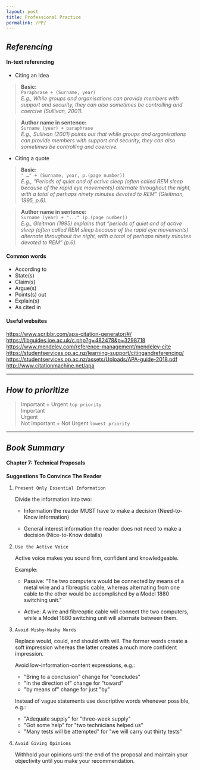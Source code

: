 ```yaml
---
layout: post
title: Professional Practice
permalink: /PP/
---
```

## *Referencing*

#### **In-text referencing** 

* Citing an Idea 

> **Basic:**  
   `Paraphrase + (Surname, year)`  
   *E.g., While groups and organisations can provide members with support and security, they can also sometimes be controlling and coercive (Sullivan, 2001).*  


> **Author name in sentence:**  
   `Surname (year) + paraphrase`   
   *E.g., Sullivan (2001) points out that while groups and organisations can provide members with support and security, they can also sometimes be controlling and coercive.* 


* Citing a quote 

> **Basic:**  
   `" …" + (Surname, year, p.(page number))`  
   *E.g., “Periods of quiet and of active sleep (often called REM sleep because of the rapid eye movements) alternate throughout the night, with a total of perhaps ninety minutes devoted to REM” (Gleitman, 1995, p.6).*

> **Author name in sentence:**  
   `Surname (year) + "..." (p.(page number))`   
   *E.g., Gleitman (1995) explains that “periods of quiet and of active sleep (often called REM sleep because of the rapid eye movements) alternate throughout the night, with a total of perhaps ninety minutes devoted to REM” (p.6).* 


#### **Common words**

* According to 
* State(s) 
* Claim(s) 
* Argue(s) 
* Points(s) out 
* Explain(s) 
* As cited in 

#### **Useful websites** 

https://www.scribbr.com/apa-citation-generator/#/  
https://libguides.ioe.ac.uk/c.php?g=482478&p=3298718  
https://www.mendeley.com/reference-management/mendeley-cite  
https://studentservices.op.ac.nz/learning-support/citingandreferencing/  
https://studentservices.op.ac.nz/assets/Uploads/APA-guide-2018.pdf  
http://www.citationmachine.net/apa 

---

## *How to prioritize*

>Important + Urgent `top priority`  
Important  
Urgent  
Not Important + Not Urgent `lowest priority`

---

## *Book Summary*

#### **Chapter 7: Technical Proposals**

**Suggestions To Convince The Reader** 

1. `Present Only Essential Information`

   Divide the information into two: 

   * Information the reader MUST have to make a decision (Need-to-Know information) 

   * General interest information the reader does not need to make a decision (Nice-to-Know details) 

2. `Use the Active Voice` 

   Active voice makes you sound firm, confident and knowledgeable. 

   Example: 

   * Passive: "The two computers would be connected by means of a metal wire and a fibreoptic cable, whereas alternating from one cable to the other would be accomplished by a Model 1880 switching unit." 

   * Active: A wire and fibreoptic cable will connect the two computers, while a Model 1880 switching unit will alternate between them. 

3. `Avoid Wishy-Washy Words`

   Replace would, could, and should with will. The former words create a soft impression whereas the latter creates a much more confident impression. 

   Avoid low-information-content expressions, e.g.: 

   * "Bring to a conclusion" change for "concludes" 
   * "In the direction of" change for "toward" 
   * "by means of" change for just "by" 

   Instead of vague statements use descriptive words whenever possible, e.g.: 

   * "Adequate supply" for "three-week supply" 
   * "Got some help" for "two technicians helped us" 
   * "Many tests will be attempted" for "we will carry out thirty tests"  

4. `Avoid Giving Opinions` 

   Withhold your opinions until the end of the proposal and maintain your objectivity until you make your recommendation. 

 
